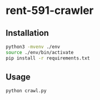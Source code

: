 # rent-591-crawler

## Installation
```bash
python3 -mvenv ./env
source ./env/bin/activate
pip install -r requirements.txt
```

## Usage
```bash
python crawl.py
```

